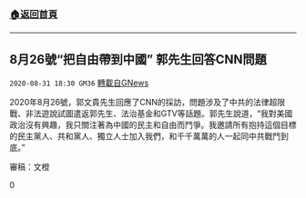 ###  [:house:返回首頁](https://github.com/ourhimalayas/txt)
---

## 8月26號“把自由帶到中國” 郭先生回答CNN問題
`2020-08-31 18:30 GM36` [轉載自GNews](https://gnews.org/zh-hant/327094/)

2020年8月26號，郭文貴先生回應了CNN的採訪，問題涉及了中共的法律超限戰、非法遊說試圖遣返郭先生、法治基金和GTV等話題。郭先生說道，“我對美國政治沒有興趣，我只關注著為中國的民主和自由而鬥爭。我邀請所有抱持這個目標的民主黨人、共和黨人、獨立人士加入我們，和千千萬萬的人一起同中共戰鬥到底。”



審稿：文橙





0

